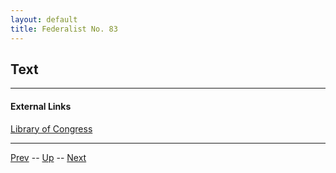```yaml
---
layout: default
title: Federalist No. 83
---
```


## Text

---
#### External Links
[Library of Congress]()

---

[Prev](82.md) -- [Up](README.md) -- [Next](84.md)
